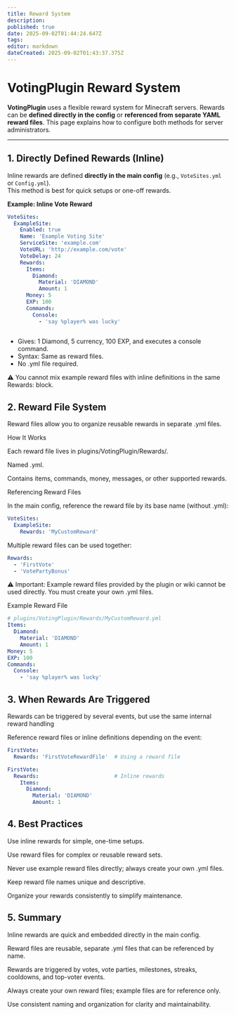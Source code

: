 ```yaml
---
title: Reward System
description: 
published: true
date: 2025-09-02T01:44:24.647Z
tags: 
editor: markdown
dateCreated: 2025-09-02T01:43:37.375Z
---
```


# VotingPlugin Reward System

**VotingPlugin** uses a flexible reward system for Minecraft servers. Rewards can be **defined directly in the config** or **referenced from separate YAML reward files**. This page explains how to configure both methods for server administrators.

---

## 1. Directly Defined Rewards (Inline)

Inline rewards are defined **directly in the main config** (e.g., `VoteSites.yml` or `Config.yml`).  
This method is best for quick setups or one-off rewards.

**Example: Inline Vote Reward**

```yaml
VoteSites:
  ExampleSite:
    Enabled: true
    Name: 'Example Voting Site'
    ServiceSite: 'example.com'
    VoteURL: 'http://example.com/vote'
    VoteDelay: 24
    Rewards:
      Items:
        Diamond:
          Material: 'DIAMOND'
          Amount: 1
      Money: 5
      EXP: 100
      Commands:
        Console:
          - 'say %player% was lucky'
          
```
          
- Gives: 1 Diamond, 5 currency, 100 EXP, and executes a console command.
- Syntax: Same as reward files.
- No .yml file required.

⚠️ You cannot mix example reward files with inline definitions in the same Rewards: block.


## 2. Reward File System

Reward files allow you to organize reusable rewards in separate .yml files.

How It Works

Each reward file lives in plugins/VotingPlugin/Rewards/.

Named <RewardName>.yml.

Contains items, commands, money, messages, or other supported rewards.

Referencing Reward Files

In the main config, reference the reward file by its base name (without .yml):

```yaml
VoteSites:
  ExampleSite:
    Rewards: 'MyCustomReward'
  ```


Multiple reward files can be used together:

```yaml
Rewards:
  - 'FirstVote'
  - 'VotePartyBonus'
```

⚠️ Important: Example reward files provided by the plugin or wiki cannot be used directly. You must create your own .yml files.

  
Example Reward File
  
```yaml
# plugins/VotingPlugin/Rewards/MyCustomReward.yml
Items:
  Diamond:
    Material: 'DIAMOND'
    Amount: 1
Money: 5
EXP: 100
Commands:
  Console:
    - 'say %player% was lucky'
```

## 3. When Rewards Are Triggered

Rewards can be triggered by several events, but use the same internal reward handling


Reference reward files or inline definitions depending on the event:

```yaml
FirstVote:
  Rewards: 'FirstVoteRewardFile'  # Using a reward file
```
  
```yaml
FirstVote:
  Rewards:                        # Inline rewards
    Items:
      Diamond:
        Material: 'DIAMOND'
        Amount: 1
```

## 4. Best Practices

Use inline rewards for simple, one-time setups.

Use reward files for complex or reusable reward sets.

Never use example reward files directly; always create your own .yml files.

Keep reward file names unique and descriptive.

Organize your rewards consistently to simplify maintenance.

## 5. Summary

Inline rewards are quick and embedded directly in the main config.

Reward files are reusable, separate .yml files that can be referenced by name.

Rewards are triggered by votes, vote parties, milestones, streaks, cooldowns, and top-voter events.

Always create your own reward files; example files are for reference only.

Use consistent naming and organization for clarity and maintainability.